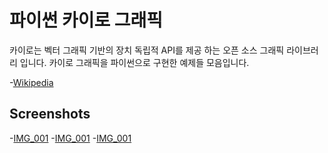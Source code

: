 # 파이썬 카이로 그래픽

카이로는 벡터 그래픽 기반의 장치 독립적 API를 제공 하는 오픈 소스 그래픽 라이브러리 입니다. 카이로 그래픽을 파이썬으로 구현한 예제들 모음입니다.

-[Wikipedia](https://en.wikipedia.org/wiki/Cairo_(graphics))

## Screenshots

-[IMG_001](/Screenshots/IMG_001.png)
-[IMG_001](/Screenshots/IMG_002.png)
-[IMG_001](/Screenshots/IMG_003.png)